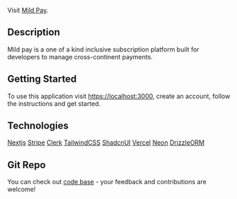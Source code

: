 Visit [Mild Pay](https://localhost:3000).

## Description

Mild pay is a one of a kind inclusive subscription platform built for developers to manage cross-continent payments.

## Getting Started

To use this application visit [https://localhost:3000](https://localhost:3000), create an account, follow the instructions and get started.

## Technologies

[Nextjs](https://nextjs.org/)
[Stripe](https://stripe.com/)
[Clerk](https://clerk.com/)
[TailwindCSS](https://tailwindcss.com/)
[ShadcnUI](https://ui.shadcn.com/)
[Vercel](https://vercel.com/)
[Neon](https://neon.tech/)
[DrizzleORM](https://orm.drizzle.team/)

## Git Repo

You can check out [code base](https://github.com/MarselDokubo/mild-pay) - your feedback and contributions are welcome!
